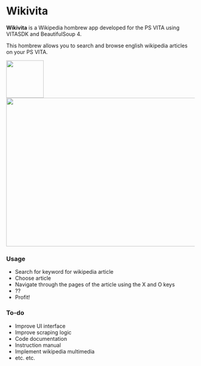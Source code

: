 # Wikivita

**Wikivita** is a Wikipedia hombrew app developed for the PS VITA using VITASDK and BeautifulSoup 4.

This hombrew allows you to search and browse english wikipedia articles on your PS VITA.

<img src="https://github.com/Blood-Pirouette/wikivita/blob/main/image/README/1724543757383.png" width="100" height="100">

<img src="https://github.com/Blood-Pirouette/wikivita/blob/main/image/README/1724544046507.png" width="700" height="397">

### Usage

- Search for keyword for wikipedia article
- Choose article
- Navigate through the pages of the article using the X and O keys
- ??
- Profit!

### To-do

- Improve UI interface
- Improve scraping logic
- Code documentation
- Instruction manual
- Implement wikipedia multimedia
- etc. etc.
